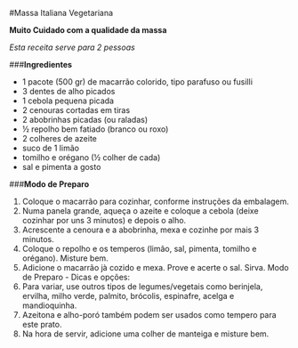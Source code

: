 #Massa Italiana Vegetariana**Muito Cuidado com a qualidade da massa**_Esta receita serve para 2 pessoas_###**Ingredientes** * 1 pacote (500 gr) de macarrão colorido, tipo parafuso ou fusilli* 3 dentes de alho picados* 1 cebola pequena picada* 2 cenouras cortadas em tiras* 2 abobrinhas picadas (ou raladas)* ½ repolho bem fatiado (branco ou roxo)* 2 colheres de azeite* suco de 1 limão* tomilho e orégano (½ colher de cada)* sal e pimenta a gosto###**Modo de Preparo**1. Coloque o macarrão para cozinhar, conforme instruções da embalagem.2. Numa panela grande, aqueça o azeite e coloque a cebola (deixe cozinhar por uns 3 minutos) e depois o alho.3. Acrescente a cenoura e a abobrinha, mexa e cozinhe por mais 3 minutos.4. Coloque o repolho e os temperos (limão, sal, pimenta, tomilho e orégano). Misture bem.5. Adicione o macarrão jà cozido e mexa. Prove e acerte o sal. Sirva.Modo de Preparo - Dicas e opções:1. Para variar, use outros tipos de legumes/vegetais como berinjela, ervilha, milho verde, palmito, brócolis, espinafre, acelga e mandioquinha.2. Azeitona e alho-poró também podem ser usados como tempero para este prato.3. Na hora de servir, adicione uma colher de manteiga e misture bem.